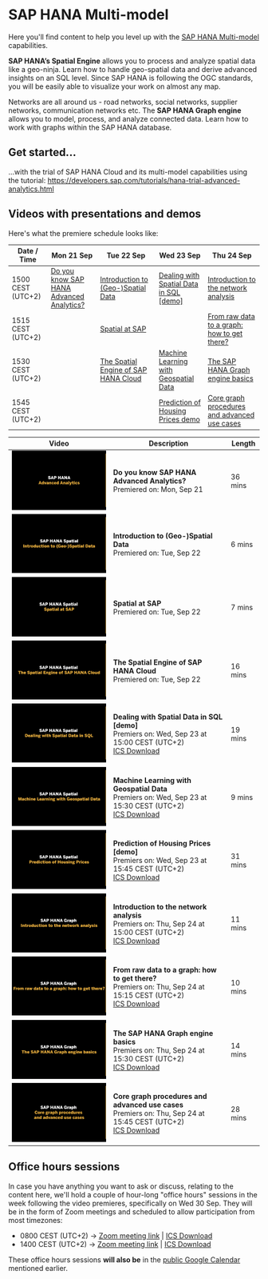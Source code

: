 # SAP HANA Multi-model

Here you'll find content to help you level up with the [SAP HANA Multi-model](https://www.sap.com/products/hana/features/multi-model.html) capabilities.

**SAP HANA’s Spatial Engine** allows you to process and analyze spatial data like a geo-ninja. Learn how to handle geo-spatial data and derive advanced insights on an SQL level. Since SAP HANA is following the OGC standards, you will be easily able to visualize your work on almost any map.

Networks are all around us - road networks, social networks, supplier networks, communication networks etc. The **SAP HANA Graph engine** allows you to model, process, and analyze connected data. Learn how to work with graphs within the SAP HANA database.

## Get started...

...with the trial of SAP HANA Cloud and its multi-model capabilities using the tutorial: https://developers.sap.com/tutorials/hana-trial-advanced-analytics.html

## Videos with presentations and demos


Here's what the premiere schedule looks like:

| Date / Time      | Mon 21 Sep        | Tue 22 Sep       | Wed 23 Sep       | Thu 24 Sep      |
| ---------------- | ---------------- | --------------- | --------------- | --------------- |
| 1500 CEST (UTC+2) | [Do you know SAP HANA Advanced Analytics?](https://www.youtube.com/watch?v=OkPMdbn1vBs&list=PL6RpkC85SLQA8za7iX9FRzewU7Vs022dl&index=1) | [Introduction to (Geo-)Spatial Data](https://www.youtube.com/watch?v=s48iAbBrYBI&list=PL6RpkC85SLQA8za7iX9FRzewU7Vs022dl&index=2) | [Dealing with Spatial Data in SQL [demo]](https://www.youtube.com/watch?v=6dh_Hj6d9xM&list=PL6RpkC85SLQA8za7iX9FRzewU7Vs022dl&index=5) | [Introduction to the network analysis](https://www.youtube.com/watch?v=_JnKtv66E-w&list=PL6RpkC85SLQA8za7iX9FRzewU7Vs022dl&index=8) |
| 1515 CEST (UTC+2) |  | [Spatial at SAP](https://www.youtube.com/watch?v=W-3th2mhJA4&list=PL6RpkC85SLQA8za7iX9FRzewU7Vs022dl&index=3)  | | [From raw data to a graph: how to get there?](https://www.youtube.com/watch?v=tCPTr0q-tUQ&list=PL6RpkC85SLQA8za7iX9FRzewU7Vs022dl&index=9)               |
| 1530 CEST (UTC+2) |  | [The Spatial Engine of SAP HANA Cloud](https://www.youtube.com/watch?v=uxNxFWmTTP4&list=PL6RpkC85SLQA8za7iX9FRzewU7Vs022dl&index=4) | [Machine Learning with Geospatial Data](https://www.youtube.com/watch?v=Jv1BIMpxoR4&list=PL6RpkC85SLQA8za7iX9FRzewU7Vs022dl&index=6)  | [The SAP HANA Graph engine basics](https://www.youtube.com/watch?v=b7fEUj-1Igg&list=PL6RpkC85SLQA8za7iX9FRzewU7Vs022dl&index=10) |
| 1545 CEST (UTC+2) | | | [Prediction of Housing Prices demo](https://www.youtube.com/watch?v=9nF8ergZf-o&list=PL6RpkC85SLQA8za7iX9FRzewU7Vs022dl&index=7) | [Core graph procedures and advanced use cases](https://www.youtube.com/watch?v=765Z980kR5U&list=PL6RpkC85SLQA8za7iX9FRzewU7Vs022dl&index=11) |

| Video | Description | Length |
| - | - | - |
| [![Introduction](thumbnails/tn00.png)](https://www.youtube.com/watch?v=OkPMdbn1vBs&list=PL6RpkC85SLQA8za7iX9FRzewU7Vs022dl&index=1) | **Do you know SAP HANA Advanced Analytics?** <br>Premiered on: Mon, Sep 21 | 36 mins |
| [![0101](thumbnails/tn0101.png)](https://www.youtube.com/watch?v=s48iAbBrYBI&list=PL6RpkC85SLQA8za7iX9FRzewU7Vs022dl&index=2) | **Introduction to (Geo-)Spatial Data** <br>Premiered on: Tue, Sep 22 | 6 mins |
| [![0102](thumbnails/tn0102.png)](https://www.youtube.com/watch?v=W-3th2mhJA4&list=PL6RpkC85SLQA8za7iX9FRzewU7Vs022dl&index=3) | **Spatial at SAP** <br>Premiered on: Tue, Sep 22 | 7 mins |
| [![0103](thumbnails/tn0103.png)](https://www.youtube.com/watch?v=uxNxFWmTTP4&list=PL6RpkC85SLQA8za7iX9FRzewU7Vs022dl&index=4) | **The Spatial Engine of SAP HANA Cloud** <br>Premiered on: Tue, Sep 22 | 16 mins |
| [![0104](thumbnails/tn0104.png)](https://www.youtube.com/watch?v=6dh_Hj6d9xM&list=PL6RpkC85SLQA8za7iX9FRzewU7Vs022dl&index=5) | **Dealing with Spatial Data in SQL [demo]** <br>Premiers on: Wed, Sep 23 at 15:00 CEST (UTC+2) <br>[ICS Download](https://sap-samples.github.io/sap-devtoberfest-2020/cal/hana_5.ics) | 19 mins |
| [![0105](thumbnails/tn0105.png)](https://www.youtube.com/watch?v=Jv1BIMpxoR4&list=PL6RpkC85SLQA8za7iX9FRzewU7Vs022dl&index=6) | **Machine Learning with Geospatial Data** <br>Premiers on: Wed, Sep 23 at 15:30 CEST (UTC+2) <br>[ICS Download](https://sap-samples.github.io/sap-devtoberfest-2020/cal/hana_6.ics) | 9 mins |
| [![0106](thumbnails/tn0106.png)](https://www.youtube.com/watch?v=9nF8ergZf-o&list=PL6RpkC85SLQA8za7iX9FRzewU7Vs022dl&index=7) | **Prediction of Housing Prices [demo]** <br>Premiers on: Wed, Sep 23 at 15:45 CEST (UTC+2) <br>[ICS Download](https://sap-samples.github.io/sap-devtoberfest-2020/cal/hana_7.ics) | 31 mins |
| [![0201](thumbnails/tn0201.png)](https://www.youtube.com/watch?v=_JnKtv66E-w&list=PL6RpkC85SLQA8za7iX9FRzewU7Vs022dl&index=8) | **Introduction to the network analysis** <br>Premiers on: Thu, Sep 24 at 15:00 CEST (UTC+2) <br>[ICS Download](https://sap-samples.github.io/sap-devtoberfest-2020/cal/hana_8.ics) | 11 mins |
| [![0202](thumbnails/tn0202.png)](https://www.youtube.com/watch?v=tCPTr0q-tUQ&list=PL6RpkC85SLQA8za7iX9FRzewU7Vs022dl&index=9) | **From raw data to a graph: how to get there?** <br>Premiers on: Thu, Sep 24 at 15:15 CEST (UTC+2) <br>[ICS Download](https://sap-samples.github.io/sap-devtoberfest-2020/cal/hana_9.ics) | 10 mins |
| [![0203](thumbnails/tn0203.png)](https://www.youtube.com/watch?v=b7fEUj-1Igg&list=PL6RpkC85SLQA8za7iX9FRzewU7Vs022dl&index=10) | **The SAP HANA Graph engine basics** <br>Premiers on: Thu, Sep 24 at 15:30 CEST (UTC+2) <br>[ICS Download](https://sap-samples.github.io/sap-devtoberfest-2020/cal/hana_10.ics) | 14 mins |
| [![0204](thumbnails/tn0204.png)](https://www.youtube.com/watch?v=765Z980kR5U&list=PL6RpkC85SLQA8za7iX9FRzewU7Vs022dl&index=11) | **Core graph procedures and advanced use cases** <br>Premiers on: Thu, Sep 24 at 15:45 CEST (UTC+2) <br>[ICS Download](https://sap-samples.github.io/sap-devtoberfest-2020/cal/hana_11.ics) | 28 mins |

## Office hours sessions

In case you have anything you want to ask or discuss, relating to the content here, we'll hold a couple of hour-long "office hours" sessions in the week following the video premieres, specifically on Wed 30 Sep. They will be in the form of Zoom meetings and scheduled to allow participation from most timezones:

- 0800 CEST (UTC+2) → [Zoom meeting link](https://sap-se.zoom.us/j/96414122925) | [ICS Download](https://sap-samples.github.io/sap-devtoberfest-2020/cal/hana_office_hours1.ics)
- 1400 CEST (UTC+2) → [Zoom meeting link](https://sap-se.zoom.us/j/96556204729) | [ICS Download](https://sap-samples.github.io/sap-devtoberfest-2020/cal/hana_office_hours2.ics)

These office hours sessions **will also be** in the [public Google Calendar](https://calendar.google.com/calendar?cid=Ym1ibGJucHFkOHMwcWZoYnZnMjJqazE3OWdAZ3JvdXAuY2FsZW5kYXIuZ29vZ2xlLmNvbQ) mentioned earlier.
